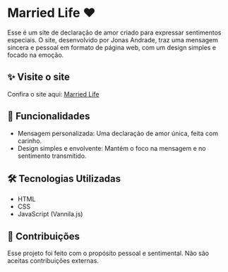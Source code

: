 # Married Life ❤️

Esse é um site de declaração de amor criado para expressar sentimentos especiais. O site, desenvolvido por Jonas Andrade, traz uma mensagem sincera e pessoal em formato de página web, com um design simples e focado na emoção.

## ✨ Visite o site

Confira o site aqui: [Married Life](https://jonas-andrade.github.io/married-life/)


## 📜 Funcionalidades

- Mensagem personalizada: Uma declaração de amor única, feita com carinho.
- Design simples e envolvente: Mantém o foco na mensagem e no sentimento transmitido.

## 🛠️ Tecnologias Utilizadas
- HTML
- CSS
- JavaScript (Vannila.js)
## 🎨 Contribuições

Esse projeto foi feito com o propósito pessoal e sentimental. Não são aceitas contribuições externas.
